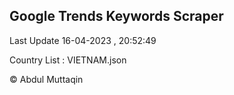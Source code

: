 

## Google Trends Keywords Scraper 
 
Last Update 16-04-2023 , 20:52:49

Country List :
VIETNAM.json



© Abdul Muttaqin 

